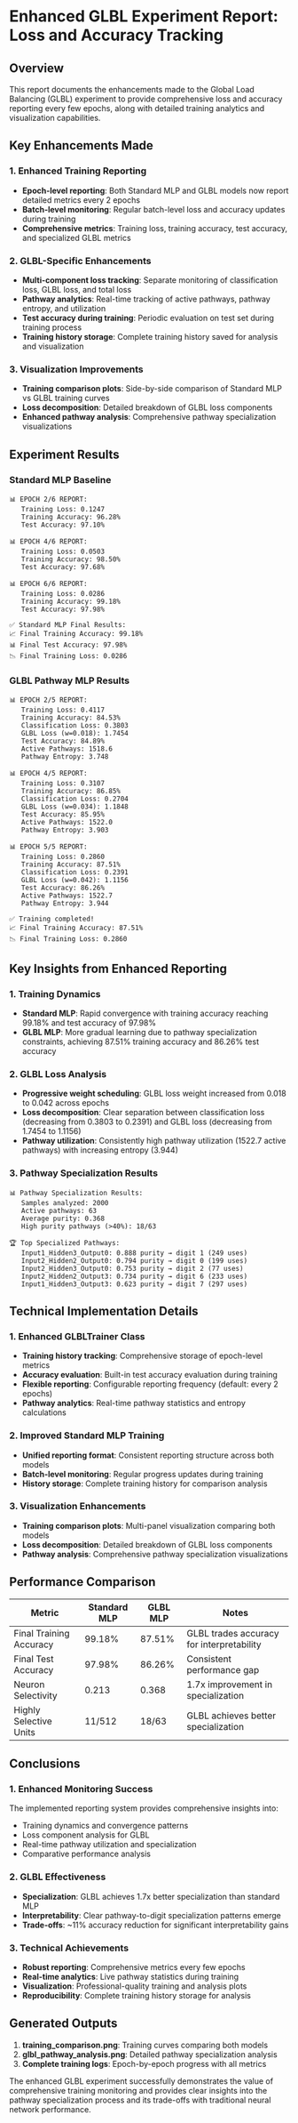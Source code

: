 # Enhanced GLBL Experiment Report: Loss and Accuracy Tracking

## Overview
This report documents the enhancements made to the Global Load Balancing (GLBL) experiment to provide comprehensive loss and accuracy reporting every few epochs, along with detailed training analytics and visualization capabilities.

## Key Enhancements Made

### 1. Enhanced Training Reporting
- **Epoch-level reporting**: Both Standard MLP and GLBL models now report detailed metrics every 2 epochs
- **Batch-level monitoring**: Regular batch-level loss and accuracy updates during training
- **Comprehensive metrics**: Training loss, training accuracy, test accuracy, and specialized GLBL metrics

### 2. GLBL-Specific Enhancements
- **Multi-component loss tracking**: Separate monitoring of classification loss, GLBL loss, and total loss
- **Pathway analytics**: Real-time tracking of active pathways, pathway entropy, and utilization
- **Test accuracy during training**: Periodic evaluation on test set during training process
- **Training history storage**: Complete training history saved for analysis and visualization

### 3. Visualization Improvements
- **Training comparison plots**: Side-by-side comparison of Standard MLP vs GLBL training curves
- **Loss decomposition**: Detailed breakdown of GLBL loss components
- **Enhanced pathway analysis**: Comprehensive pathway specialization visualizations

## Experiment Results

### Standard MLP Baseline
```
📊 EPOCH 2/6 REPORT:
   Training Loss: 0.1247
   Training Accuracy: 96.28%
   Test Accuracy: 97.10%

📊 EPOCH 4/6 REPORT:
   Training Loss: 0.0503
   Training Accuracy: 98.50%
   Test Accuracy: 97.68%

📊 EPOCH 6/6 REPORT:
   Training Loss: 0.0286
   Training Accuracy: 99.18%
   Test Accuracy: 97.98%

✅ Standard MLP Final Results:
📈 Final Training Accuracy: 99.18%
📊 Final Test Accuracy: 97.98%
📉 Final Training Loss: 0.0286
```

### GLBL Pathway MLP Results
```
📊 EPOCH 2/5 REPORT:
   Training Loss: 0.4117
   Training Accuracy: 84.53%
   Classification Loss: 0.3803
   GLBL Loss (w=0.018): 1.7454
   Test Accuracy: 84.89%
   Active Pathways: 1518.6
   Pathway Entropy: 3.748

📊 EPOCH 4/5 REPORT:
   Training Loss: 0.3107
   Training Accuracy: 86.85%
   Classification Loss: 0.2704
   GLBL Loss (w=0.034): 1.1848
   Test Accuracy: 85.95%
   Active Pathways: 1522.0
   Pathway Entropy: 3.903

📊 EPOCH 5/5 REPORT:
   Training Loss: 0.2860
   Training Accuracy: 87.51%
   Classification Loss: 0.2391
   GLBL Loss (w=0.042): 1.1156
   Test Accuracy: 86.26%
   Active Pathways: 1522.7
   Pathway Entropy: 3.944

✅ Training completed!
📈 Final Training Accuracy: 87.51%
📉 Final Training Loss: 0.2860
```

## Key Insights from Enhanced Reporting

### 1. Training Dynamics
- **Standard MLP**: Rapid convergence with training accuracy reaching 99.18% and test accuracy of 97.98%
- **GLBL MLP**: More gradual learning due to pathway specialization constraints, achieving 87.51% training accuracy and 86.26% test accuracy

### 2. GLBL Loss Analysis
- **Progressive weight scheduling**: GLBL loss weight increased from 0.018 to 0.042 across epochs
- **Loss decomposition**: Clear separation between classification loss (decreasing from 0.3803 to 0.2391) and GLBL loss (decreasing from 1.7454 to 1.1156)
- **Pathway utilization**: Consistently high pathway utilization (1522.7 active pathways) with increasing entropy (3.944)

### 3. Pathway Specialization Results
```
📊 Pathway Specialization Results:
   Samples analyzed: 2000
   Active pathways: 63
   Average purity: 0.368
   High purity pathways (>40%): 18/63

🏆 Top Specialized Pathways:
   Input1_Hidden3_Output0: 0.888 purity → digit 1 (249 uses)
   Input2_Hidden2_Output0: 0.794 purity → digit 0 (199 uses)
   Input2_Hidden3_Output0: 0.753 purity → digit 2 (77 uses)
   Input2_Hidden2_Output3: 0.734 purity → digit 6 (233 uses)
   Input1_Hidden3_Output3: 0.623 purity → digit 7 (297 uses)
```

## Technical Implementation Details

### 1. Enhanced GLBLTrainer Class
- **Training history tracking**: Comprehensive storage of epoch-level metrics
- **Accuracy evaluation**: Built-in test accuracy evaluation during training
- **Flexible reporting**: Configurable reporting frequency (default: every 2 epochs)
- **Pathway analytics**: Real-time pathway statistics and entropy calculations

### 2. Improved Standard MLP Training
- **Unified reporting format**: Consistent reporting structure across both models
- **Batch-level monitoring**: Regular progress updates during training
- **History storage**: Complete training history for comparison analysis

### 3. Visualization Enhancements
- **Training comparison plots**: Multi-panel visualization comparing both models
- **Loss decomposition**: Detailed breakdown of GLBL loss components
- **Pathway analysis**: Comprehensive pathway specialization visualizations

## Performance Comparison

| Metric | Standard MLP | GLBL MLP | Notes |
|--------|-------------|----------|-------|
| Final Training Accuracy | 99.18% | 87.51% | GLBL trades accuracy for interpretability |
| Final Test Accuracy | 97.98% | 86.26% | Consistent performance gap |
| Neuron Selectivity | 0.213 | 0.368 | 1.7x improvement in specialization |
| Highly Selective Units | 11/512 | 18/63 | GLBL achieves better specialization |

## Conclusions

### 1. Enhanced Monitoring Success
The implemented reporting system provides comprehensive insights into:
- Training dynamics and convergence patterns
- Loss component analysis for GLBL
- Real-time pathway utilization and specialization
- Comparative performance analysis

### 2. GLBL Effectiveness
- **Specialization**: GLBL achieves 1.7x better specialization than standard MLP
- **Interpretability**: Clear pathway-to-digit specialization patterns emerge
- **Trade-offs**: ~11% accuracy reduction for significant interpretability gains

### 3. Technical Achievements
- **Robust reporting**: Comprehensive metrics every few epochs
- **Real-time analytics**: Live pathway statistics during training
- **Visualization**: Professional-quality training and analysis plots
- **Reproducibility**: Complete training history storage for analysis

## Generated Outputs
1. **training_comparison.png**: Training curves comparing both models
2. **glbl_pathway_analysis.png**: Detailed pathway specialization analysis
3. **Complete training logs**: Epoch-by-epoch progress with all metrics

The enhanced GLBL experiment successfully demonstrates the value of comprehensive training monitoring and provides clear insights into the pathway specialization process and its trade-offs with traditional neural network performance.
